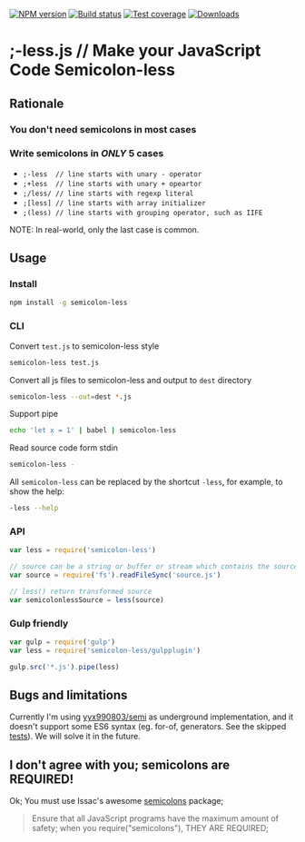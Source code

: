 [![NPM version][npm-image]][npm-url]
[![Build status][travis-image]][travis-url]
[![Test coverage][coveralls-image]][coveralls-url]
[![Downloads][downloads-image]][npm-url]

# ;-less.js // Make your JavaScript Code Semicolon-less


## Rationale

### You don't need semicolons in most cases

### Write semicolons in *ONLY* 5 cases

 - `;-less	// line starts with unary - operator`
 - `;+less	// line starts with unary + opeartor`
 - `;/less/	// line starts with regexp literal`
 - `;[less]	// line starts with array initializer`
 - `;(less)	// line starts with grouping operator, such as IIFE`

NOTE: In real-world, only the last case is common.


## Usage

### Install
```sh
npm install -g semicolon-less
```

### CLI

Convert `test.js` to semicolon-less style
```sh
semicolon-less test.js
```

Convert all js files to semicolon-less and output to `dest` directory
```sh
semicolon-less --out=dest *.js
```

Support pipe
```sh
echo 'let x = 1' | babel | semicolon-less
```

Read source code form stdin
```sh
semicolon-less -
```

All `semicolon-less` can be replaced by the shortcut `-less`, for example, to show the help:
```sh
-less --help
```


### API
```js
var less = require('semicolon-less')

// source can be a string or buffer or stream which contains the source code
var source = require('fs').readFileSync('source.js')

// less() return transformed source
var semicolonlessSource = less(source)
```


### Gulp friendly
```js
var gulp = require('gulp')
var less = require('semicolon-less/gulpplugin')

gulp.src('*.js').pipe(less)
```


## Bugs and limitations

Currently I'm using [yyx990803/semi](https://github.com/yyx990803/semi) as underground implementation, and it doesn't support some ES6 syntax (eg. for-of, generators. See the skipped [tests](https://github.com/hax/semicolon-less.js/blob/master/test/test.js)). We will solve it in the future.


## I don't agree with you; semicolons are REQUIRED!

Ok;
You must use Issac's awesome [semicolons](https://www.npmjs.org/package/semicolons) package;
> Ensure that all JavaScript programs have the maximum amount of safety;
> when you require("semicolons"), THEY ARE REQUIRED;


[npm-image]: https://img.shields.io/npm/v/semicolon-less.svg?style=flat-square
[npm-url]: https://npmjs.org/package/semicolon-less
[travis-image]: https://img.shields.io/travis/hax/semicolon-less.js/master.svg?style=flat-square
[travis-url]: https://travis-ci.org/hax/semicolon-less.js
[coveralls-image]: https://img.shields.io/coveralls/hax/semicolon-less.js/master.svg?style=flat-square
[coveralls-url]: https://coveralls.io/r/hax/semicolon-less.js?branch=master
[downloads-image]: http://img.shields.io/npm/dm/semicolon-less.svg?style=flat-square
